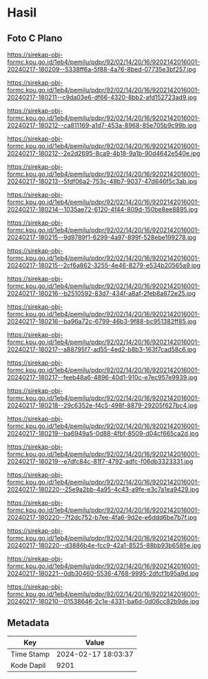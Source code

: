 # Hasil

## Foto C Plano

https://sirekap-obj-formc.kpu.go.id/1eb4/pemilu/pdpr/92/02/14/20/16/9202142016001-20240217-180209--5338ff6a-5f88-4a76-8bed-07735e3bf257.jpg

https://sirekap-obj-formc.kpu.go.id/1eb4/pemilu/pdpr/92/02/14/20/16/9202142016001-20240217-180211--c9da03e6-df66-4320-8bb2-afd152723ad9.jpg

https://sirekap-obj-formc.kpu.go.id/1eb4/pemilu/pdpr/92/02/14/20/16/9202142016001-20240217-180212--ca811169-a1d7-453a-8968-85e705b9c99b.jpg

https://sirekap-obj-formc.kpu.go.id/1eb4/pemilu/pdpr/92/02/14/20/16/9202142016001-20240217-180212--2e2d2695-8ca9-4b18-9a1b-90d4642e540e.jpg

https://sirekap-obj-formc.kpu.go.id/1eb4/pemilu/pdpr/92/02/14/20/16/9202142016001-20240217-180213--5fdf06a2-753c-48b7-9037-47d646f5c3ab.jpg

https://sirekap-obj-formc.kpu.go.id/1eb4/pemilu/pdpr/92/02/14/20/16/9202142016001-20240217-180214--1035ae72-6120-4f44-809d-150be8ee8895.jpg

https://sirekap-obj-formc.kpu.go.id/1eb4/pemilu/pdpr/92/02/14/20/16/9202142016001-20240217-180215--9d9789f1-6299-4a97-899f-528ebe199278.jpg

https://sirekap-obj-formc.kpu.go.id/1eb4/pemilu/pdpr/92/02/14/20/16/9202142016001-20240217-180215--2cf6a862-3255-4e46-8279-e534b20565a9.jpg

https://sirekap-obj-formc.kpu.go.id/1eb4/pemilu/pdpr/92/02/14/20/16/9202142016001-20240217-180216--b2510592-83d7-434f-a8af-2feb8a872e25.jpg

https://sirekap-obj-formc.kpu.go.id/1eb4/pemilu/pdpr/92/02/14/20/16/9202142016001-20240217-180216--ba96a72c-6799-46b3-9f88-bc951382ff85.jpg

https://sirekap-obj-formc.kpu.go.id/1eb4/pemilu/pdpr/92/02/14/20/16/9202142016001-20240217-180217--a88795f7-ad55-4ed2-b8b3-163f7cad58c6.jpg

https://sirekap-obj-formc.kpu.go.id/1eb4/pemilu/pdpr/92/02/14/20/16/9202142016001-20240217-180217--feeb48a6-4896-40d1-910c-e7ec957e9939.jpg

https://sirekap-obj-formc.kpu.go.id/1eb4/pemilu/pdpr/92/02/14/20/16/9202142016001-20240217-180218--29c6352e-f4c5-498f-8879-29205f627bc4.jpg

https://sirekap-obj-formc.kpu.go.id/1eb4/pemilu/pdpr/92/02/14/20/16/9202142016001-20240217-180219--ba6949a5-0d88-4fbf-8509-d04cf665ca2d.jpg

https://sirekap-obj-formc.kpu.go.id/1eb4/pemilu/pdpr/92/02/14/20/16/9202142016001-20240217-180219--e7dfc84c-81f7-4792-adfc-f06db3323331.jpg

https://sirekap-obj-formc.kpu.go.id/1eb4/pemilu/pdpr/92/02/14/20/16/9202142016001-20240217-180220--25e9a2bb-4a95-4c43-a9fe-e3c7a1ea9429.jpg

https://sirekap-obj-formc.kpu.go.id/1eb4/pemilu/pdpr/92/02/14/20/16/9202142016001-20240217-180220--7f2dc752-b7ee-4fa6-9d2e-e6ddd6be7b7f.jpg

https://sirekap-obj-formc.kpu.go.id/1eb4/pemilu/pdpr/92/02/14/20/16/9202142016001-20240217-180220--d3886b4e-fcc9-42a1-8525-88bb93b6585e.jpg

https://sirekap-obj-formc.kpu.go.id/1eb4/pemilu/pdpr/92/02/14/20/16/9202142016001-20240217-180221--0db30460-5536-4768-9995-2dfcf1b95a9d.jpg

https://sirekap-obj-formc.kpu.go.id/1eb4/pemilu/pdpr/92/02/14/20/16/9202142016001-20240217-180210--01538646-2c1e-4331-ba6d-0d06cc82b9de.jpg


## Metadata

| Key        | Value               |
| ---------- | ------------------- |
| Time Stamp | 2024-02-17 18:03:37 |
| Kode Dapil | 9201                |



